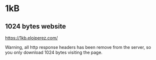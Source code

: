 # 1kB

## 1024 bytes website

https://1kb.eloiperez.com/

Warning, all http response headers has been remove from the server, so you only download 1024 bytes visiting the page.
